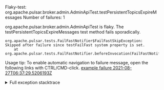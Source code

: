         
Flaky-test: org.apache.pulsar.broker.admin.AdminApiTest.testPersistentTopicsExpireMessages
Number of failures: 1

org.apache.pulsar.broker.admin.AdminApiTest is flaky. The testPersistentTopicsExpireMessages test method fails sporadically.

```
org.apache.pulsar.tests.FailFastNotifier$FailFastSkipException: Skipped after failure since testFailFast system property is set.
	at org.apache.pulsar.tests.FailFastNotifier.beforeInvocation(FailFastNotifier.java:88)

```

Usage tip: To enable automatic navigation to failure message, open the following links with CTRL/CMD-click.
[example failure 2021-08-27T06:37:29.5206193Z](https://github.com/apache/pulsar/runs/3440411059?check_suite_focus=true#step:9:1673)


<details>
<summary>Full exception stacktrace</summary>
<code><pre>
org.apache.pulsar.tests.FailFastNotifier$FailFastSkipException: Skipped after failure since testFailFast system property is set.
	at org.apache.pulsar.tests.FailFastNotifier.beforeInvocation(FailFastNotifier.java:88)

</pre></code>
</details>

